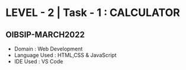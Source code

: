 # LEVEL - 2 | Task - 1 : CALCULATOR
## OIBSIP-MARCH2022
- Domain : Web Development
- Language Used : HTML,CSS & JavaScript
- IDE Used : VS Code
